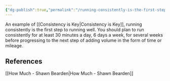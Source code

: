 ```yaml
---
{"dg-publish":true,"permalink":"/running-consistently-is-the-first-step-to-running-well/","updated":"2024-03-05T20:33:24.000-05:00"}
---
```


An example of [[Consistency is Key\|Consistency is Key]], running consistently is the first step to running well. You should plan to run consistently for at least 30 minutes a day, 6 days a week, for several weeks before progressing to the next step of adding volume in the form of time or mileage.

## References

[[How Much - Shawn Bearden\|How Much - Shawn Bearden]]

